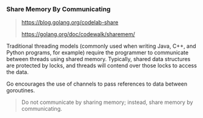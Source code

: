### Share Memory By Communicating

> https://blog.golang.org/codelab-share
>
> https://golang.org/doc/codewalk/sharemem/

Traditional threading models (commonly used when writing Java, C++, and Python programs, for example) require the programmer to communicate between threads using shared memory. Typically, shared data structures are protected by locks, and threads will contend over those locks to access the data.

Go encourages the use of channels to pass references to data between goroutines.

> Do not communicate by sharing memory; instead, share memory by communicating.
